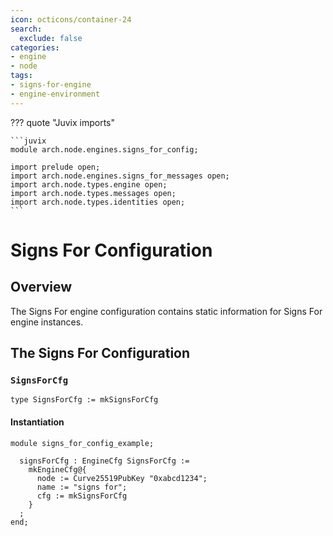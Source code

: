 ```yaml
---
icon: octicons/container-24
search:
  exclude: false
categories:
- engine
- node
tags:
- signs-for-engine
- engine-environment
---
```


??? quote "Juvix imports"

    ```juvix
    module arch.node.engines.signs_for_config;

    import prelude open;
    import arch.node.engines.signs_for_messages open;
    import arch.node.types.engine open;
    import arch.node.types.messages open;
    import arch.node.types.identities open;
    ```

# Signs For Configuration

## Overview

The Signs For engine configuration contains static information for Signs For engine instances.

## The Signs For Configuration

### `SignsForCfg`

<!-- --8<-- [start:SignsForCfg] -->
```juvix
type SignsForCfg := mkSignsForCfg
```
<!-- --8<-- [end:SignsForCfg] -->

#### Instantiation

<!-- --8<-- [start:signsForCfg] -->
```juvix extract-module-statements
module signs_for_config_example;

  signsForCfg : EngineCfg SignsForCfg :=
    mkEngineCfg@{
      node := Curve25519PubKey "0xabcd1234";
      name := "signs for";
      cfg := mkSignsForCfg
    }
  ;
end;
```
<!-- --8<-- [end:signsForCfg] -->
